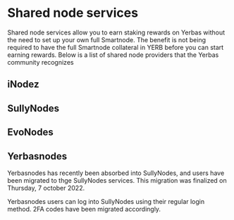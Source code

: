 # Shared node services

Shared node services allow you to earn staking rewards on Yerbas without the need to set up your own full Smartnode. The benefit is not being required to have the full Smartnode collateral in YERB before you can start earning rewards.
Below is a list of shared node providers that the Yerbas community recognizes

## iNodez

## SullyNodes

## EvoNodes

## Yerbasnodes

Yerbasnodes has recently been absorbed into SullyNodes, and users have been migrated to thge SullyNodes services. This migration was finalized on Thursday, 7 october 2022.

Yerbasnodes users can log into SullyNodes using their regular login method. 2FA codes have been migrated accordingly.
